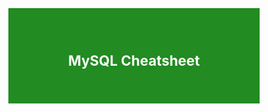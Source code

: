<div style="background-color:#228B22; color:white; text-align:center; padding:50px;">

# MySQL Cheatsheet

</div>